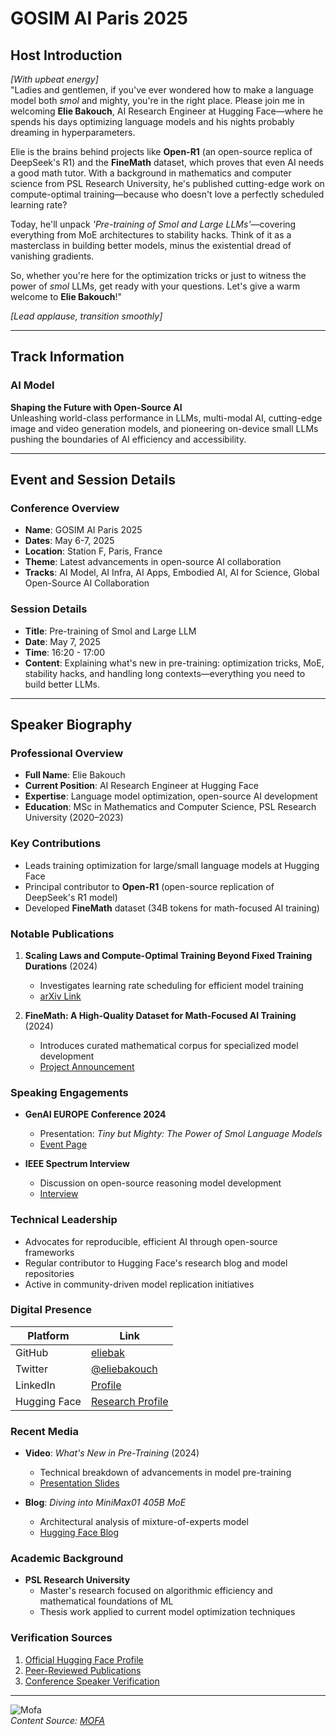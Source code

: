 
# GOSIM AI Paris 2025

## Host Introduction

*[With upbeat energy]*  
"Ladies and gentlemen, if you've ever wondered how to make a language model both *smol* and mighty, you're in the right place. Please join me in welcoming **Elie Bakouch**, AI Research Engineer at Hugging Face—where he spends his days optimizing language models and his nights probably dreaming in hyperparameters.  

Elie is the brains behind projects like **Open-R1** (an open-source replica of DeepSeek's R1) and the **FineMath** dataset, which proves that even AI needs a good math tutor. With a background in mathematics and computer science from PSL Research University, he's published cutting-edge work on compute-optimal training—because who doesn't love a perfectly scheduled learning rate?  

Today, he'll unpack *'Pre-training of Smol and Large LLMs'*—covering everything from MoE architectures to stability hacks. Think of it as a masterclass in building better models, minus the existential dread of vanishing gradients.  

So, whether you're here for the optimization tricks or just to witness the power of *smol* LLMs, get ready with your questions. Let's give a warm welcome to **Elie Bakouch**!"  

*[Lead applause, transition smoothly]*  

---

## Track Information

### AI Model  
**Shaping the Future with Open-Source AI**  
Unleashing world-class performance in LLMs, multi-modal AI, cutting-edge image and video generation models, and pioneering on-device small LLMs pushing the boundaries of AI efficiency and accessibility.

---

## Event and Session Details

### Conference Overview  
- **Name**: GOSIM AI Paris 2025  
- **Dates**: May 6-7, 2025  
- **Location**: Station F, Paris, France  
- **Theme**: Latest advancements in open-source AI collaboration  
- **Tracks**: AI Model, AI Infra, AI Apps, Embodied AI, AI for Science, Global Open-Source AI Collaboration  

### Session Details  
- **Title**: Pre-training of Smol and Large LLM  
- **Date**: May 7, 2025  
- **Time**: 16:20 - 17:00  
- **Content**: Explaining what's new in pre-training: optimization tricks, MoE, stability hacks, and handling long contexts—everything you need to build better LLMs.  

---

## Speaker Biography

### Professional Overview  
- **Full Name**: Elie Bakouch  
- **Current Position**: AI Research Engineer at Hugging Face  
- **Expertise**: Language model optimization, open-source AI development  
- **Education**: MSc in Mathematics and Computer Science, PSL Research University (2020–2023)  

### Key Contributions  
- Leads training optimization for large/small language models at Hugging Face  
- Principal contributor to **Open-R1** (open-source replication of DeepSeek's R1 model)  
- Developed **FineMath** dataset (34B tokens for math-focused AI training)  

### Notable Publications  
1. **Scaling Laws and Compute-Optimal Training Beyond Fixed Training Durations** (2024)  
   - Investigates learning rate scheduling for efficient model training  
   - [arXiv Link](https://arxiv.org/abs/2405.18392)  

2. **FineMath: A High-Quality Dataset for Math-Focused AI Training** (2024)  
   - Introduces curated mathematical corpus for specialized model development  
   - [Project Announcement](https://www.linkedin.com/posts/eliebak_we-just-dropped-finemath-the-best-open-source-activity-7275540160048476161-oqLl)  

### Speaking Engagements  
- **GenAI EUROPE Conference 2024**  
  - Presentation: *Tiny but Mighty: The Power of Smol Language Models*  
  - [Event Page](https://www.aidataanalytics.network/events-generative-ai-europe/speakers/elie-bakouch)  

- **IEEE Spectrum Interview**  
  - Discussion on open-source reasoning model development  
  - [Interview](https://spectrum.ieee.org/deepseek)  

### Technical Leadership  
- Advocates for reproducible, efficient AI through open-source frameworks  
- Regular contributor to Hugging Face's research blog and model repositories  
- Active in community-driven model replication initiatives  

### Digital Presence  
| Platform | Link |  
|----------|------|  
| GitHub | [eliebak](https://github.com/eliebak) |  
| Twitter | [@eliebakouch](https://x.com/eliebakouch?lang=en) |  
| LinkedIn | [Profile](https://fr.linkedin.com/in/eliebak/fr) |  
| Hugging Face | [Research Profile](https://huggingface.co/eliebak) |  

### Recent Media  
- **Video**: *What's New in Pre-Training* (2024)  
  - Technical breakdown of advancements in model pre-training  
  - [Presentation Slides](https://www.linkedin.com/posts/eliebak_gave-a-talk-earlier-today-to-explain-whats-activity-7303432555406483456-fN7g)  

- **Blog**: *Diving into MiniMax01 405B MoE*  
  - Architectural analysis of mixture-of-experts model  
  - [Hugging Face Blog](https://huggingface.co/blog/eliebak/minimax01-deepdive)  

### Academic Background  
- **PSL Research University**  
  - Master's research focused on algorithmic efficiency and mathematical foundations of ML  
  - Thesis work applied to current model optimization techniques  

### Verification Sources  
1. [Official Hugging Face Profile](https://huggingface.co/eliebak)  
2. [Peer-Reviewed Publications](https://scholar.google.com/citations?user=fkysZAkAAAAJ)  
3. [Conference Speaker Verification](https://www.aidataanalytics.network/events-generative-ai-europe)  

---

![Mofa](mofa.png)  
*Content Source: [MOFA](https://github.com/moxin-org/mofa)*  
